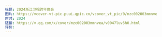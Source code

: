 ```yaml
---
标题: 2024浙江卫视跨年晚会
图片: https://vcover-vt-pic.puui.qpic.cn/vcover_vt_pic/0/mzc002003mmnvea1703075083627/260
时时: 2024
链接: https://v.qq.com/x/cover/mzc002003mmnvea/v0047luv5h0.html
评价:
---
```


